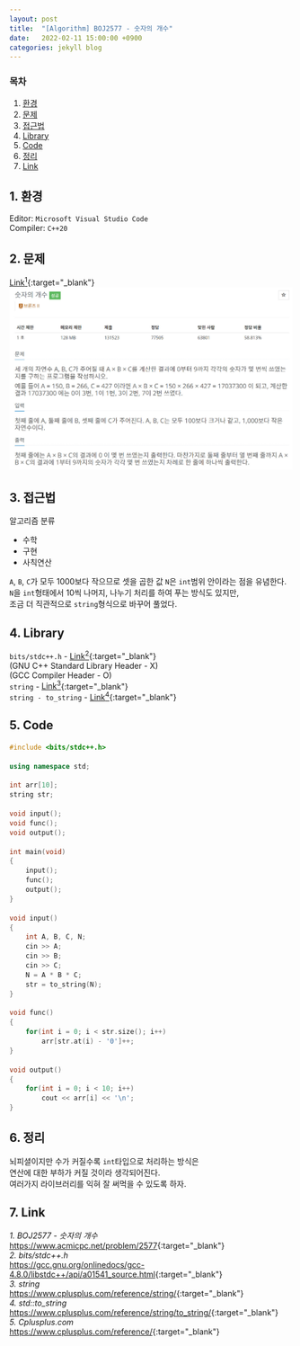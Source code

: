 ```yaml
---
layout: post
title:  "[Algorithm] BOJ2577 - 숫자의 개수"
date:   2022-02-11 15:00:00 +0900
categories: jekyll blog
---
```

### 목차
1. [환경](#1-환경)
2. [문제](#2-문제)
3. [접근법](#3-접근법)
4. [Library](#4-library)
5. [Code](#5-code)
6. [정리](#6-정리)
7. [Link](#7-link)

## 1. 환경
Editor: `Microsoft Visual Studio Code`  
Compiler: `C++20`

## 2. 문제
[Link<sup>1</sup>](https://www.acmicpc.net/problem/2577){:target="_blank"}
![BOJ2577](/assets/images/2022/02/11/BOJ2577.jpg)

## 3. 접근법
알고리즘 분류
 * 수학
 * 구현
 * 사칙연산

`A`, `B`, `C`가 모두 1000보다 작으므로 셋을 곱한 값 `N`은 `int`범위 안이라는 점을 유념한다.  
`N`을 `int`형태에서 10씩 나머지, 나누기 처리를 하여 푸는 방식도 있지만,  
조금 더 직관적으로 `string`형식으로 바꾸어 풀었다.

## 4. Library
`bits/stdc++.h` - [Link<sup>2</sup>](https://gcc.gnu.org/onlinedocs/gcc-4.8.0/libstdc++/api/a01541_source.html){:target="_blank"}  
(GNU C++ Standard Library Header - X)  
(GCC Compiler Header - O)  
`string` - [Link<sup>3</sup>](https://www.cplusplus.com/reference/string/){:target="_blank"}  
`string - to_string` - [Link<sup>4</sup>](https://www.cplusplus.com/reference/string/to_string/){:target="_blank"}

## 5. Code
```cpp
#include <bits/stdc++.h>

using namespace std;

int arr[10];
string str;

void input();
void func();
void output();

int main(void)
{
    input();
    func();
    output();
}

void input()
{
    int A, B, C, N;
    cin >> A;
    cin >> B;
    cin >> C;
    N = A * B * C;
    str = to_string(N);
}

void func()
{
    for(int i = 0; i < str.size(); i++)
        arr[str.at(i) - '0']++;
}

void output()
{
    for(int i = 0; i < 10; i++)
        cout << arr[i] << '\n';
}
```

## 6. 정리
뇌피셜이지만 수가 커질수록 `int`타입으로 처리하는 방식은  
연산에 대한 부하가 커질 것이라 생각되어진다.  
여러가지 라이브러리를 익혀 잘 써먹을 수 있도록 하자.

## 7. Link
*1. BOJ2577 - 숫자의 개수*  
<https://www.acmicpc.net/problem/2577>{:target="_blank"}  
*2. bits/stdc++.h*  
<https://gcc.gnu.org/onlinedocs/gcc-4.8.0/libstdc++/api/a01541_source.html>{:target="_blank"}  
*3. string*  
<https://www.cplusplus.com/reference/string/>{:target="_blank"}  
*4. std::to_string*  
<https://www.cplusplus.com/reference/string/to_string/>{:target="_blank"}  
*5. Cplusplus.com*  
<https://www.cplusplus.com/reference/>{:target="_blank"}